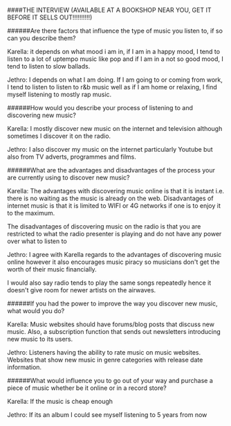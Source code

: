 ####THE INTERVIEW (AVAILABLE AT A BOOKSHOP NEAR YOU, GET IT BEFORE IT SELLS OUT!!!!!!!!!!)

######Are there factors that influence the type of music you listen to, if so can you describe them?

Karella: it depends on what mood i am in, if I am in a happy mood, I tend to listen to a lot of uptempo music like pop and if I am in a not so good mood, I tend to listen to slow ballads.

Jethro: I depends on what I am doing. If I am going to or coming from work, I tend to listen to listen to r&b music well as if I am home or relaxing, I find myself listening to mostly rap music.

######How would you describe your process of listening to and discovering new music?

Karella: I mostly discover new music on the internet and television although sometimes I discover it on the radio.

Jethro: I also discover my music on the internet particularly Youtube but also from TV adverts, programmes and films.

######What are the advantages and disadvantages of the process your are currently using to discover new music?

Karella: The advantages with discovering music online is that it is instant i.e. there is no waiting as the music is already on the web. Disadvantages of internet music is that it is limited to WIFI or 4G networks if one is to enjoy it to the maximum.

The disadvantages of discovering music on the radio is that you are restricted to what the radio presenter is playing and do not have any power over what to listen to

Jethro: I agree with Karella regards to the advantages of discovering music online however it also encourages music piracy so musicians don't get the worth of their music financially.

I would also say radio tends to play the same songs repeatedly hence it doesn't give room for newer artists on the airwaves.

######If you had the power to improve the way you discover new music, what would you do?

Karella: Music websites should have forums/blog posts that discuss new music.
Also, a subscription function that sends out newsletters introducing new music to its users.

Jethro: Listeners having the ability to rate music on music websites.
Websites that show new music in genre categories with release date information.

######What would influence you to go out of your way and purchase a piece of music whether be it online or in a record store?

Karella: If the music is cheap enough

Jethro: If its an album I could see myself listening to 5 years from now


